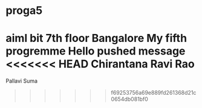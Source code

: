 
# proga5
aiml bit 7th floor
Bangalore
My fifth progremme
Hello
pushed message
<<<<<<< HEAD
Chirantana Ravi Rao
=======
Pallavi Suma
>>>>>>> f69253756a69e889fd261368d21c0654db081bf0
